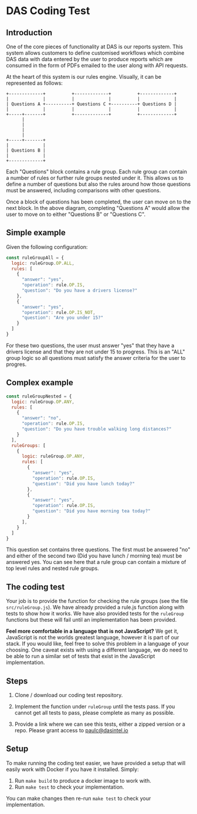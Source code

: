# DAS Coding Test

## Introduction

One of the core pieces of functionality at DAS is our reports system. This system allows customers to define customised workflows which combine DAS data with data entered by the user to produce reports which are consumed in the form of PDFs emailed to the user along with API requests.

At the heart of this system is our rules engine. Visually, it can be represented as follows:

```
+-------------+          +-------------+          +-------------+
|             |          |             |          |             |
| Questions A +----------+ Questions C +----------+ Questions D |
|             |          |             |          |             |
+-----+-------+          +-------------+          +-------------+
      |
      |
      |
      |
+-----+-------+
|             |
| Questions B |
|             |
+-------------+

```

Each "Questions" block contains a rule group. Each rule group can contain a number of rules or further rule groups nested under it. This allows us to define a number of questions but also the rules around how those questions must be answered, including comparisons with other questions.

Once a block of questions has been completed, the user can move on to the next block. In the above diagram, completing "Questions A" would allow the user to move on to either "Questions B" or "Questions C".

## Simple example

Given the following configuration:

```javascript
const ruleGroupAll = {
  logic: ruleGroup.OP.ALL,
  rules: [
    {
      "answer": "yes",
      "operation": rule.OP.IS,
      "question": "Do you have a drivers license?"
    },
    {
      "answer": "yes",
      "operation": rule.OP.IS_NOT,
      "question": "Are you under 15?"
    }
  ]
}
```

For these two questions, the user must answer "yes" that they have a drivers license and that they are not under 15 to progress. This is an "ALL" group logic so all questions must satisfy the answer criteria for the user to progres.

## Complex example

```javascript
const ruleGroupNested = {
  logic: ruleGroup.OP.ANY,
  rules: [
    {
      "answer": "no",
      "operation": rule.OP.IS,
      "question": "Do you have trouble walking long distances?"
    }
  ],
  ruleGroups: [
    {
      logic: ruleGroup.OP.ANY,
      rules: [
        {
          "answer": "yes",
          "operation": rule.OP.IS,
          "question": "Did you have lunch today?"
        },
        {
          "answer": "yes",
          "operation": rule.OP.IS,
          "question": "Did you have morning tea today?"
        }
      ],
    }
  ]
}
```

This question set contains three questions. The first must be answered "no" and either of the second two (Did you have lunch / morning tea) must be answered yes. You can see here that a rule group can contain a mixture of top level rules and nested rule groups.

## The coding test

Your job is to provide the function for checking the rule groups (see the file `src/ruleGroup.js`). We have already provided a rule.js function along with tests to show how it works. We have also provided tests for the `ruleGroup` functions but these will fail until an implementation has been provided.

**Feel more comfortable in a language that is not JavaScript?** We get it, JavaScript is not the worlds greatest language, however it is part of our stack. If you would like, feel free to solve this problem in a language of your choosing. One caveat exists with using a different language, we do need to be able to run a similar set of tests that exist in the JavaScript implementation.

## Steps

1. Clone / download our coding test repository.

2. Implement the function under `ruleGroup` until the tests pass. If you cannot get all tests to pass, please complete as many as possible.

3. Provide a link where we can see this tests, either a zipped version or a repo. Please grant access to paulc@dasintel.io

## Setup

To make running the coding test easier, we have provided a setup that will easily work with Docker if you have it installed. Simply:

1. Run `make build` to produce a docker image to work with.
2. Run `make test` to check your implementation.

You can make changes then re-run `make test` to check your implementation.
